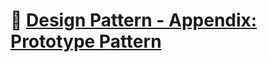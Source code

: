 # :notebook_with_decorative_cover: [Design Pattern - Appendix: Prototype Pattern](https://zealous-open-f6a.notion.site/Design-Pattern-Appendix-The-Prototype-Pattern-69e5afe6893347bcbc860a957713e342?pvs=4)
